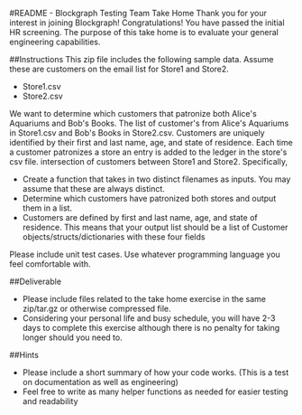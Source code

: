 






#README - Blockgraph Testing Team Take Home
Thank you for your interest in joining Blockgraph! Congratulations! You have passed the initial HR screening. The purpose of this take home is to evaluate your general engineering capabilities. 


##Instructions
This zip file includes the following sample data. Assume these are customers on the email list for Store1 and Store2.
* Store1.csv
* Store2.csv

We want to determine which customers that patronize both Alice's Aquariums and Bob's Books. The
list of customer's from Alice's Aquariums in Store1.csv and Bob's Books in Store2.csv. Customers
are uniquely identified by their first and last name, age, and state of residence. Each time a
customer patronizes a store an entry is added to the ledger in the store's csv file.
intersection of customers between Store1 and Store2. Specifically, 
* Create a function that takes in two distinct filenames as inputs. You may assume that these are
  always distinct.
* Determine which customers have patronized both stores and output them in a list.
* Customers are defined by first and last name, age, and state of residence. This means that your
  output list should be a list of Customer objects/structs/dictionaries with these four fields

Please include unit test cases. Use whatever programming language you feel comfortable with. 

##Deliverable
* Please include files related to the take home exercise in the same zip/tar.gz or otherwise compressed file.
* Considering your personal life and busy schedule, you will have 2-3 days to complete this exercise although there is no penalty for taking longer should you need to.

##Hints
* Please include a short summary of how your code works. (This is a test on documentation as well as engineering)
* Feel free to write as many helper functions as needed for easier testing and readability

